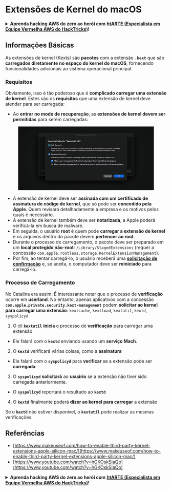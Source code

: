 # Extensões de Kernel do macOS

<details>

<summary><strong>Aprenda hacking AWS do zero ao herói com</strong> <a href="https://training.hacktricks.xyz/courses/arte"><strong>htARTE (Especialista em Equipe Vermelha AWS do HackTricks)</strong></a><strong>!</strong></summary>

* Você trabalha em uma **empresa de cibersegurança**? Quer ver sua **empresa anunciada no HackTricks**? Ou quer ter acesso à **última versão do PEASS ou baixar o HackTricks em PDF**? Consulte os [**PLANOS DE ASSINATURA**](https://github.com/sponsors/carlospolop)!
* Descubra [**The PEASS Family**](https://opensea.io/collection/the-peass-family), nossa coleção exclusiva de [**NFTs**](https://opensea.io/collection/the-peass-family)
* Adquira o [**swag oficial do PEASS e HackTricks**](https://peass.creator-spring.com)
* **Junte-se ao** [**💬**](https://emojipedia.org/speech-balloon/) **grupo do Discord** ou ao [**grupo do telegram**](https://t.me/peass) ou **siga-me** no **Twitter** 🐦[**@carlospolopm**](https://twitter.com/hacktricks\_live).
* **Compartilhe seus truques de hacking enviando PR para** [**repositório hacktricks**](https://github.com/carlospolop/hacktricks) **e** [**repositório hacktricks-cloud**](https://github.com/carlospolop/hacktricks-cloud).

</details>

## Informações Básicas

As extensões de kernel (Kexts) são **pacotes** com a extensão **`.kext`** que são **carregados diretamente no espaço do kernel do macOS**, fornecendo funcionalidades adicionais ao sistema operacional principal.

### Requisitos

Obviamente, isso é tão poderoso que é **complicado carregar uma extensão de kernel**. Estes são os **requisitos** que uma extensão de kernel deve atender para ser carregada:

* Ao **entrar no modo de recuperação**, as **extensões de kernel devem ser permitidas** para serem carregadas:

<figure><img src="../../../.gitbook/assets/image (2) (1) (1) (1) (1) (1) (1) (1) (1) (1) (1) (1) (1) (1) (1) (1).png" alt=""><figcaption></figcaption></figure>

* A extensão de kernel deve ser **assinada com um certificado de assinatura de código de kernel**, que só pode ser **concedido pela Apple**. Quem revisará detalhadamente a empresa e os motivos pelos quais é necessário.
* A extensão de kernel também deve ser **notarizada**, a Apple poderá verificá-la em busca de malware.
* Em seguida, o usuário **root** é quem pode **carregar a extensão de kernel** e os arquivos dentro do pacote devem **pertencer ao root**.
* Durante o processo de carregamento, o pacote deve ser preparado em um **local protegido não-root**: `/Library/StagedExtensions` (requer a concessão `com.apple.rootless.storage.KernelExtensionManagement`).
* Por fim, ao tentar carregá-lo, o usuário receberá uma [**solicitação de confirmação**](https://developer.apple.com/library/archive/technotes/tn2459/\_index.html) e, se aceita, o computador deve ser **reiniciado** para carregá-lo.

### Processo de Carregamento

No Catalina era assim: É interessante notar que o processo de **verificação** ocorre em **userland**. No entanto, apenas aplicativos com a concessão **`com.apple.private.security.kext-management`** podem **solicitar ao kernel para carregar uma extensão**: `kextcache`, `kextload`, `kextutil`, `kextd`, `syspolicyd`

1. O cli **`kextutil`** **inicia** o processo de **verificação** para carregar uma extensão
* Ele falará com o **`kextd`** enviando usando um **serviço Mach**.
2. O **`kextd`** verificará várias coisas, como a **assinatura**
* Ele falará com o **`syspolicyd`** para **verificar** se a extensão pode ser **carregada**.
3. O **`syspolicyd`** **solicitará** ao **usuário** se a extensão não tiver sido carregada anteriormente.
* O **`syspolicyd`** reportará o resultado ao **`kextd`**
4. O **`kextd`** finalmente poderá **dizer ao kernel para carregar** a extensão

Se o **`kextd`** não estiver disponível, o **`kextutil`** pode realizar as mesmas verificações.

## Referências

* [https://www.makeuseof.com/how-to-enable-third-party-kernel-extensions-apple-silicon-mac/](https://www.makeuseof.com/how-to-enable-third-party-kernel-extensions-apple-silicon-mac/)
* [https://www.youtube.com/watch?v=hGKOskSiaQo](https://www.youtube.com/watch?v=hGKOskSiaQo)

<details>

<summary><strong>Aprenda hacking AWS do zero ao herói com</strong> <a href="https://training.hacktricks.xyz/courses/arte"><strong>htARTE (Especialista em Equipe Vermelha AWS do HackTricks)</strong></a><strong>!</strong></summary>

* Você trabalha em uma **empresa de cibersegurança**? Quer ver sua **empresa anunciada no HackTricks**? Ou quer ter acesso à **última versão do PEASS ou baixar o HackTricks em PDF**? Consulte os [**PLANOS DE ASSINATURA**](https://github.com/sponsors/carlospolop)!
* Descubra [**The PEASS Family**](https://opensea.io/collection/the-peass-family), nossa coleção exclusiva de [**NFTs**](https://opensea.io/collection/the-peass-family)
* Adquira o [**swag oficial do PEASS e HackTricks**](https://peass.creator-spring.com)
* **Junte-se ao** [**💬**](https://emojipedia.org/speech-balloon/) **grupo do Discord** ou ao [**grupo do telegram**](https://t.me/peass) ou **siga-me** no **Twitter** 🐦[**@carlospolopm**](https://twitter.com/hacktricks\_live).
* **Compartilhe seus truques de hacking enviando PR para** [**repositório hacktricks**](https://github.com/carlospolop/hacktricks) **e** [**repositório hacktricks-cloud**](https://github.com/carlospolop/hacktricks-cloud).

</details>

